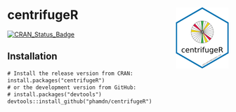# centrifugeR <img src="man/figures/logo.png" align="right" width="120" />

[![CRAN_Status_Badge](https://www.r-pkg.org/badges/version/centrifugeR)](https://cran.r-project.org/package=centrifugeR)

## Installation

```{r, eval = FALSE}
# Install the release version from CRAN:
install.packages("centrifugeR")
# or the development version from GitHub:
# install.packages("devtools")
devtools::install_github("phamdn/centrifugeR")
```
